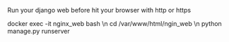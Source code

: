 
Run your django web before hit your browser with http or https


docker exec -it nginx_web bash \n
cd /var/www/html/ngin_web \n
python manage.py runserver
